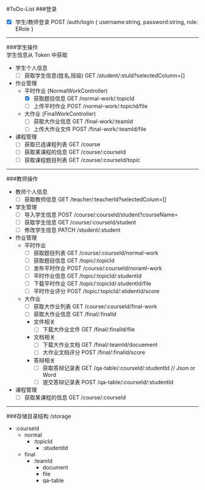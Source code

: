 #ToDo-List
###登录
- [x] 学生/教师登录                              POST /auth/login { username:string, password:string, role: ERole }
----
###学生操作   
学生信息从 Token 中获取
- 学生个人信息
  - [ ] 获取学生信息(姓名,班级)                  GET /student/:stuId?selectedColumn=[]
- 作业管理
  - 平时作业 (NormalWorkController)
    - [x] 获取题目信息                         GET  /normal-work/:topicId
    - [ ] 上传平时作业                         POST /normal-work/:topicId/file
  - 大作业 (FinalWorkController)
    - [ ] 获取大作业信息                       GET  /final-work/:teamId
    - [ ] 上传大作业文件                       POST /final-work/:teamId/file
- 课程管理
  - [ ] 获取已选课程列表                       GET /course
  - [ ] 获取某课程的信息                       GET /course/:courseId
  - [ ] 获取课程题目列表                       GET /course/:courseId/topic
----
###教师操作
- 教师个人信息
  - [ ] 获取教师信息             GET /teacher/:teacherId?selectedColum=[]
- 学生管理
  - [ ] 导入学生信息             POST  /course/:courseId/student?courseName=
  - [ ] 获取学生信息             GET   /course/:courseId/student
  - [ ] 修改学生信息             PATCH /student/:student
- 作业管理
  - 平时作业
    - [ ] 获取题目列表           GET  /course/:courseId/normal-work
    - [ ] 获取题目信息           GET  /topic/:topicId
    - [ ] 发布平时作业           POST /course/:courseId/noraml-work
    - [ ] 平时作业信息           GET  /topic/:topicId/:studentId
    - [ ] 下载平时作业           GET  /topic/:topicId/:studentId/file
    - [ ] 平时作业评分           POST /topic/:topicId/:stidentId/score
  - 大作业
    - [ ] 获取大作业列表         GET /course/:courseId/final-work
    - [ ] 获取大作业信息         GET /final/:finalId
    - 文件相关
      - [ ] 下载大作业文件       GET /final/:finalId/file
    - 文档相关
      - [ ] 下载大作业文档       GET  /final/:teamId/docuement
      - [ ] 大作业文档评分       POST /final/:finalId/score
    - 答辩相关
      - [ ] 获取答辩记录表       GET  /qa-table/:courseId/:studentId   // Json or Word
      - [ ] 提交答辩记录表       POST /qa-table/:courseId/:studentId
- 课程管理
  - [ ] 获取某课程的信息         GET /course/:courseId
----
###存储目录结构
/storage
  - :courseId
    - normal
      - :topicId
        - :studentId
    - final
      - :teamId
        - document
        - file
        - qa-table


